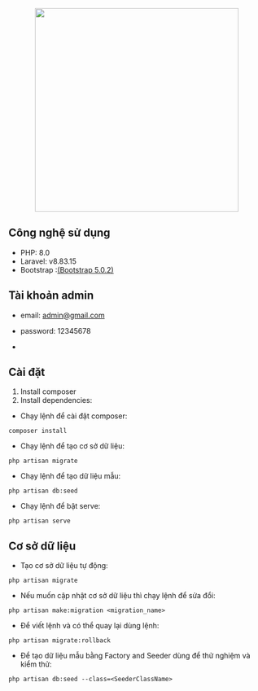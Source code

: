 <p align="center"><a href="https://laravel.com" target="_blank"><img src="https://raw.githubusercontent.com/laravel/art/master/logo-lockup/5%20SVG/2%20CMYK/1%20Full%20Color/laravel-logolockup-cmyk-red.svg" width="400"></a></p>


## Công nghệ sử dụng

-   PHP: 8.0
-   Laravel: v8.83.15
-   Bootstrap :[(Bootstrap 5.0.2)](https://getbootstrap.com/docs/5.0/getting-started/introduction/)

## Tài khoản admin
-   email: admin@gmail.com
-   password: 12345678

-

## Cài đặt

1.  Install composer
2.  Install dependencies:

-   Chạy lệnh để cài đặt composer:

```
composer install
```

-   Chạy lệnh để tạo cơ sở dữ liệu:

```
php artisan migrate
```

-   Chạy lệnh để tạo dữ liệu mẫu:

```
php artisan db:seed
```

-   Chạy lệnh để bật serve:

```
php artisan serve
```

## Cơ sở dữ liệu

-   Tạo cơ sở dữ liệu tự động:

```
php artisan migrate
```

-   Nếu muốn cập nhật cơ sở dữ liệu thì chạy lệnh để sửa đổi:

```
php artisan make:migration <migration_name>
```

-   Để viết lệnh và có thể quay lại dùng lệnh:

```
php artisan migrate:rollback
```

-   Để tạo dữ liệu mẫu bằng Factory and Seeder dùng để thử nghiệm và kiểm thử:

```
php artisan db:seed --class=<SeederClassName>
```

